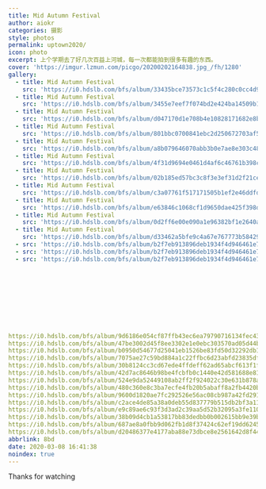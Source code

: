 ```yaml
---
title: Mid Autumn Festival
author: aiokr
categories: 摄影
style: photos
permalink: uptown2020/
icon: photo
excerpt: 上个学期去了好几次百益上河城，每一次都能拍到很多有趣的东西。
cover: 'https://imgur.lzmun.com/picgo/20200202164838.jpg_/fh/1280'
gallery:
  - title: Mid Autumn Festival
    src: 'https://i0.hdslb.com/bfs/album/33435bce73573c1c5f4c280c0cc4d9e395b5d8d5.jpg'
  - title: Mid Autumn Festival
    src: 'https://i0.hdslb.com/bfs/album/3455e7eef7f074bd2e424ba14509b10727d37756.jpg'
  - title: Mid Autumn Festival
    src: 'https://i0.hdslb.com/bfs/album/d047170d1e708b4e10828171682e8be26d39de1a.jpg'
  - title: Mid Autumn Festival
    src: 'https://i0.hdslb.com/bfs/album/801bbc0700841ebc2d250672703af58db88d6697.jpg'
  - title: Mid Autumn Festival
    src: 'https://i0.hdslb.com/bfs/album/a8b079646070abb3b0e7ae8e303c488db5da7cc8.jpg'
  - title: Mid Autumn Festival
    src: 'https://i0.hdslb.com/bfs/album/4f31d9694e0461d4af6c46761b398cf3c11b5ae3.jpg'
  - title: Mid Autumn Festival
    src: 'https://i0.hdslb.com/bfs/album/02b185ed57bc3c8f3e3ef31d2f21ceb781cbdef5.jpg'
  - title: Mid Autumn Festival
    src: 'https://i0.hdslb.com/bfs/album/c3a07761f517171505b1ef2e46ddfd605cc0be06.jpg'
  - title: Mid Autumn Festival
    src: 'https://i0.hdslb.com/bfs/album/e63846c1068cf1d9650dae425f398d46f5b3941e.jpg'
  - title: Mid Autumn Festival
    src: 'https://i0.hdslb.com/bfs/album/0d2ff6e00e090a1e96382bf1e2640a5d21d178e3.jpg'
  - title: Mid Autumn Festival
    src: 'https://i0.hdslb.com/bfs/album/d33462a5bfe9c4a67e767773b58429e9a7fc1c06.jpg'
  - src: 'https://i0.hdslb.com/bfs/album/b2f7eb913896deb1934f4d946461e7cedc20affb.jpg'
  - src: 'https://i0.hdslb.com/bfs/album/b2f7eb913896deb1934f4d946461e7cedc20affb.jpg'
  - src: 'https://i0.hdslb.com/bfs/album/b2f7eb913896deb1934f4d946461e7cedc20affb.jpg'










https://i0.hdslb.com/bfs/album/9d6186e054cf87ffb43ec6ea79790716134fec43.jpg
https://i0.hdslb.com/bfs/album/47be3002d45f8ee3302e1e0ebc303570ad05d44b.jpg
https://i0.hdslb.com/bfs/album/b0950d54677d25041eb1526be83fd50d32292db1.jpg
https://i0.hdslb.com/bfs/album/7075ae27c59bd884a1c22ffbc6d23abfd23835df.jpg
https://i0.hdslb.com/bfs/album/30b8124cc3cd67ede4ffdeff62ad65abcf613f1f.jpg
https://i0.hdslb.com/bfs/album/42d7ac8646b98be4fcbfb0c1440e42d581688e81.jpg
https://i0.hdslb.com/bfs/album/524e9da52449108ab2ff2f924022c30e631b878a.jpg
https://i0.hdslb.com/bfs/album/480c360e8c3ba7ecfe4fb20b5abaff8a2fb4420b.jpg
https://i0.hdslb.com/bfs/album/9600d1820ae7fc292526e56ac08cb987a42fd291.jpg
https://i0.hdslb.com/bfs/album/c2ace4de85a38a0deb55d837779b515db2bf3a11.jpg
https://i0.hdslb.com/bfs/album/e9c89ae6c93f3d3ad2c39aa5d52b32095a3fe110.jpg
https://i0.hdslb.com/bfs/album/38b09d4cb1a53817bb83dedbb0b002615bb9e39b.jpg
https://i0.hdslb.com/bfs/album/687ae8a0fbb9d062fb1d8f37424c62ef19dd6245.jpg
https://i0.hdslb.com/bfs/album/d20486377e4177aba88e73dbce8e2561642d8f44.jpg  
abbrlink: 8bd
date: 2020-03-08 16:41:38
noindex: true
---
```

Thanks for watching